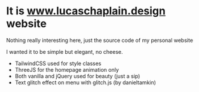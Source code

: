 # It is www.lucaschaplain.design website 

Nothing really interesting here, just the source code of my personal website

I wanted it to be simple but elegant, no cheese.
- TailwindCSS used for style classes
- ThreeJS for the homepage animation only
- Both vanilla and jQuery used for beauty (just a sip)
- Text glitch effect on menu with glitch.js (by danieltamkin)
